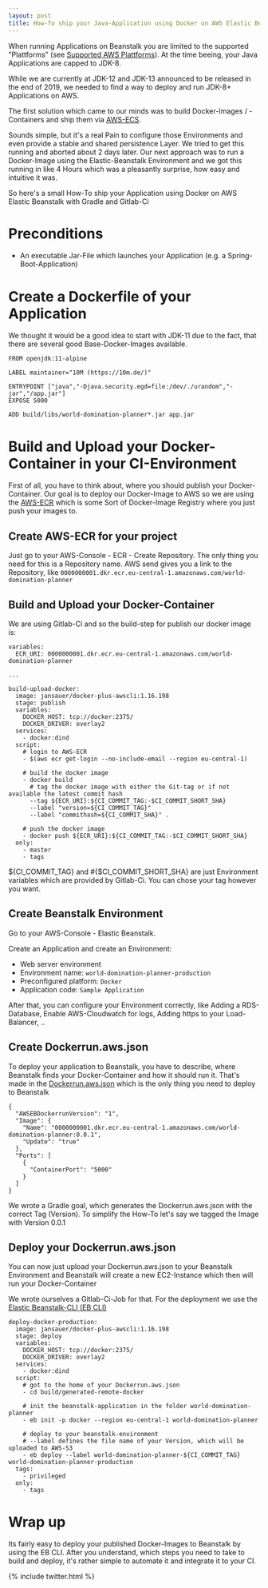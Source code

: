 ```yaml
---
layout: post
title: How-To ship your Java-Application using Docker on AWS Elastic Beanstalk with Gradle and Gitlab-Ci
---
```


When running Applications on Beanstalk you are limited to the supported "Plattforms" (see [Supported AWS Plattforms](https://docs.aws.amazon.com/de_de/elasticbeanstalk/latest/dg/concepts.platforms.html)). 
At the time beeing, your Java Applications are capped to JDK-8. 

While we are currently at JDK-12 and JDK-13 announced to be released in the end of 2019, we needed to find a way to deploy and run JDK-8+ Applications on AWS.

The first solution which came to our minds was to build Docker-Images / -Containers and ship them via [AWS-ECS](https://docs.aws.amazon.com/de_de/AmazonECS/latest/developerguide/Welcome.html). 

Sounds simple, but it's a real Pain to configure those Environments and even provide a stable and shared persistence Layer. We tried to get this running and aborted about 2 days later. 
Our next approach was to run a Docker-Image using the Elastic-Beanstalk Environment and we got this running in like 4 Hours which was a pleasantly surprise, how easy and intuitive it was.

So here's a small How-To ship your Application using Docker on AWS Elastic Beanstalk with Gradle and Gitlab-Ci

# Preconditions

* An executable Jar-File which launches your Application (e.g. a Spring-Boot-Application)

# Create a Dockerfile of your Application
We thought it would be a good idea to start with JDK-11 due to the fact, that there are several good Base-Docker-Images available. 

```$xslt
FROM openjdk:11-alpine

LABEL maintainer="10M (https://10m.de/)"

ENTRYPOINT ["java","-Djava.security.egd=file:/dev/./urandom","-jar","/app.jar"]
EXPOSE 5000

ADD build/libs/world-domination-planner*.jar app.jar 
```

# Build and Upload your Docker-Container in your CI-Environment
First of all, you have to think about, where you should publish your Docker-Container. Our goal is to deploy our Docker-Image to AWS so we are using the [AWS-ECR](https://aws.amazon.com/de/ecr/) which is some Sort of Docker-Image Registry where you just push your images to.

## Create AWS-ECR for your project
Just go to your AWS-Console - ECR - Create Repository. The only thing you need for this is a Repository name. AWS send gives you a link to the Repository, like 
`0000000001.dkr.ecr.eu-central-1.amazonaws.com/world-domination-planner`

## Build and Upload your Docker-Container
We are using Gitlab-Ci and so the build-step for publish our docker image is:
```$xslt
variables:
  ECR_URI: 0000000001.dkr.ecr.eu-central-1.amazonaws.com/world-domination-planner

...

build-upload-docker:
  image: jansauer/docker-plus-awscli:1.16.198
  stage: publish
  variables:
    DOCKER_HOST: tcp://docker:2375/
    DOCKER_DRIVER: overlay2
  services:
    - docker:dind
  script:
    # login to AWS-ECR
    - $(aws ecr get-login --no-include-email --region eu-central-1) 
    
    # build the docker image
    - docker build
      # tag the docker image with either the Git-tag or if not available the latest commit hash
      --tag ${ECR_URI}:${CI_COMMIT_TAG:-$CI_COMMIT_SHORT_SHA}
      --label "version=${CI_COMMIT_TAG}"
      --label "commithash=${CI_COMMIT_SHA}" .
    
    # push the docker image
    - docker push ${ECR_URI}:${CI_COMMIT_TAG:-$CI_COMMIT_SHORT_SHA}
  only:
    - master
    - tags
```

${CI_COMMIT_TAG} and #{$CI_COMMIT_SHORT_SHA} are just Environment variables which are provided by Gitlab-Ci. 
You can chose your tag however you want.

## Create Beanstalk Environment
Go to your AWS-Console - Elastic Beanstalk.

Create an Application and create an Environment:

* Web server environment
* Environment name: `world-domination-planner-production`
* Preconfigured platform: `Docker`
* Application code: `Sample Application`

After that, you can configure your Environment correctly, like Adding a RDS-Database, Enable AWS-Cloudwatch for logs, Adding https to your Load-Balancer, ..

## Create Dockerrun.aws.json
To deploy your application to Beanstalk, you have to describe, where Beanstalk finds your Docker-Container and how it should run it. That's made in the [Dockerrun.aws.json](https://docs.aws.amazon.com/de_de/elasticbeanstalk/latest/dg/single-container-docker-configuration.html) which is the only thing you need to deploy to Beanstalk

```$xslt
{
  "AWSEBDockerrunVersion": "1",
  "Image": {
    "Name": "0000000001.dkr.ecr.eu-central-1.amazonaws.com/world-domination-planner:0.0.1",
    "Update": "true"
  },
  "Ports": [
    {
      "ContainerPort": "5000"
    }
  ]
}
```
We wrote a Gradle goal, which generates the Dockerrun.aws.json with the correct Tag (Version). To simplify the How-To let's say we tagged the Image with Version 0.0.1

## Deploy your Dockerrun.aws.json

You can now just upload your Dockerrun.aws.json to your Beanstalk Environment and Beanstalk will create a new EC2-Instance which then will run your Docker-Container

We wrote ourselves a Gitlab-Ci-Job for that. For the deployment we use the [Elastic Beanstalk-CLI (EB CLI)](https://docs.aws.amazon.com/de_de/elasticbeanstalk/latest/dg/eb-cli3-getting-started.html)

```$xslt
deploy-docker-production:
  image: jansauer/docker-plus-awscli:1.16.198
  stage: deploy
  variables:
    DOCKER_HOST: tcp://docker:2375/
    DOCKER_DRIVER: overlay2
  services:
    - docker:dind
  script:
    # got to the home of your Dockerrun.aws.json
    - cd build/generated-remote-docker
    
    # init the beanstalk-application in the folder world-domination-planner
    - eb init -p docker --region eu-central-1 world-domination-planner
    
    # deploy to your beanstalk-environment
    # --label defines the file name of your Version, which will be uploaded to AWS-S3
    - eb deploy --label world-domination-planner-${CI_COMMIT_TAG} world-domination-planner-production
  tags:
    - privileged
  only:
    - tags
``` 

# Wrap up
Its fairly easy to deploy your published Docker-Images to Beanstalk by using the EB CLI. After you understand, which steps you need to take to build and deploy, it's rather simple to automate it and integrate it to your CI.

{% include twitter.html %}
